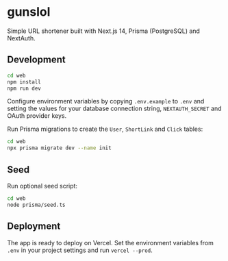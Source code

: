 # gunslol

Simple URL shortener built with Next.js 14, Prisma (PostgreSQL) and NextAuth.

## Development

```bash
cd web
npm install
npm run dev
```

Configure environment variables by copying `.env.example` to `.env` and setting the values for your database connection string, `NEXTAUTH_SECRET` and OAuth provider keys.

Run Prisma migrations to create the `User`, `ShortLink` and `Click` tables:

```bash
cd web
npx prisma migrate dev --name init
```

## Seed

Run optional seed script:

```bash
cd web
node prisma/seed.ts
```

## Deployment

The app is ready to deploy on Vercel. Set the environment variables from `.env` in your project settings and run `vercel --prod`.
